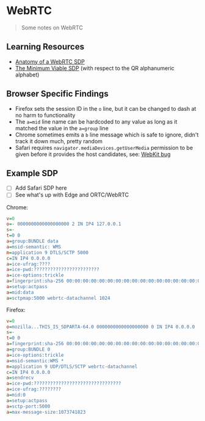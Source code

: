 # WebRTC

> Some notes on WebRTC

## Learning Resources

- [Anatomy of a WebRTC SDP](https://webrtchacks.com/sdp-anatomy/)
- [The Minimum Viable SDP](https://webrtchacks.com/the-minimum-viable-sdp/) (with respect to the QR alphanumeric alphabet)

## Browser Specific Findings

- Firefox sets the session ID in the `o` line, but it can be changed to dash at no harm to functionality
- The `a=mid` line name can be hardcoded to any value as long as it matched the value in the `a=group` line
- Chrome sometimes emits a `b` line message which is safe to ignore, didn't track it down much, pretty random
- Safari requires `navigator.mediaDevices.getUserMedia` permission to be given before it provides the host candidates, see:
  [WebKit bug](https://bugs.webkit.org/show_bug.cgi?id=189503)

## Example SDP

- [ ] Add Safari SDP here
- [ ] See what's up with Edge and ORTC/WebRTC

Chrome:

```ini
v=0
o=- 0000000000000000000 2 IN IP4 127.0.0.1
s=-
t=0 0
a=group:BUNDLE data
a=msid-semantic: WMS
m=application 9 DTLS/SCTP 5000
c=IN IP4 0.0.0.0
a=ice-ufrag:????
a=ice-pwd:????????????????????????
a=ice-options:trickle
a=fingerprint:sha-256 00:00:00:00:00:00:00:00:00:00:00:00:00:00:00:00:00:00:00:00:00:00:00:00:00:00:00:00:00:00:00:00
a=setup:actpass
a=mid:data
a=sctpmap:5000 webrtc-datachannel 1024
```

Firefox:

```ini
v=0
o=mozilla...THIS_IS_SDPARTA-64.0 0000000000000000000 0 IN IP4 0.0.0.0
s=-
t=0 0
a=fingerprint:sha-256 00:00:00:00:00:00:00:00:00:00:00:00:00:00:00:00:00:00:00:00:00:00:00:00:00:00:00:00:00:00:00:00
a=group:BUNDLE 0
a=ice-options:trickle
a=msid-semantic:WMS *
m=application 9 UDP/DTLS/SCTP webrtc-datachannel
c=IN IP4 0.0.0.0
a=sendrecv
a=ice-pwd:????????????????????????????????
a=ice-ufrag:????????
a=mid:0
a=setup:actpass
a=sctp-port:5000
a=max-message-size:1073741823
```
